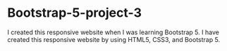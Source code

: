 # Bootstrap-5-project-3
I created this responsive website when I was learning Bootstrap 5. I have created this responsive website by using HTML5, CSS3, and Bootstrap 5.
